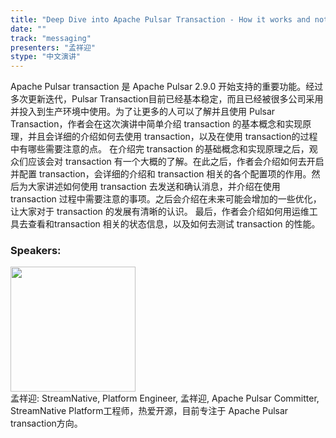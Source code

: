 ```yaml
---
title: "Deep Dive into Apache Pulsar Transaction - How it works and notes for it. "
date: "" 
track: "messaging"
presenters: "孟祥迎"
stype: "中文演讲"
---
```

Apache Pulsar transaction 是 Apache Pulsar 2.9.0 开始支持的重要功能。经过多次更新迭代，Pulsar Transaction目前已经基本稳定，而且已经被很多公司采用并投入到生产环境中使用。为了让更多的人可以了解并且使用 Pulsar Transaction，作者会在这次演讲中简单介绍 transaction 的基本概念和实现原理，并且会详细的介绍如何去使用 transaction，以及在使用 transaction的过程中有哪些需要注意的点。
在介绍完 transaction 的基础概念和实现原理之后，观众们应该会对 transaction 有一个大概的了解。在此之后，作者会介绍如何去开启并配置 transaction，会详细的介绍和 transaction 相关的各个配置项的作用。然后为大家讲述如何使用 transaction 去发送和确认消息，并介绍在使用 transaction 过程中需要注意的事项。之后会介绍在未来可能会增加的一些优化，让大家对于 transaction 的发展有清晰的认识。
最后，作者会介绍如何用运维工具去查看和transaction 相关的状态信息，以及如何去测试 transaction 的性能。
 ### Speakers: 
 <img src="images/speaker/1204.png" width="200" /><br>孟祥迎: StreamNative, Platform Engineer, 孟祥迎, Apache Pulsar Committer, StreamNative Platform工程师，热爱开源，目前专注于 Apache Pulsar transaction方向。
 